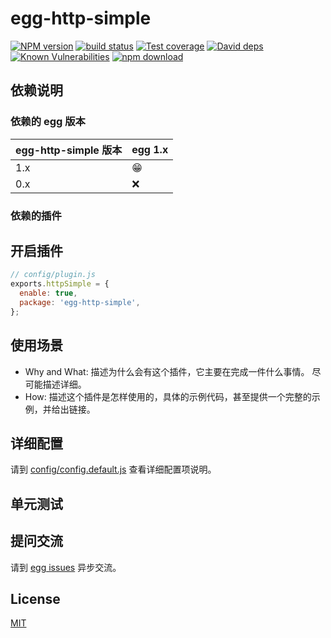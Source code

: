 # egg-http-simple

[![NPM version][npm-image]][npm-url]
[![build status][travis-image]][travis-url]
[![Test coverage][codecov-image]][codecov-url]
[![David deps][david-image]][david-url]
[![Known Vulnerabilities][snyk-image]][snyk-url]
[![npm download][download-image]][download-url]

[npm-image]: https://img.shields.io/npm/v/egg-http-simple.svg?style=flat-square
[npm-url]: https://npmjs.org/package/egg-http-simple
[travis-image]: https://img.shields.io/travis/eggjs/egg-http-simple.svg?style=flat-square
[travis-url]: https://travis-ci.org/eggjs/egg-http-simple
[codecov-image]: https://img.shields.io/codecov/c/github/eggjs/egg-http-simple.svg?style=flat-square
[codecov-url]: https://codecov.io/github/eggjs/egg-http-simple?branch=master
[david-image]: https://img.shields.io/david/eggjs/egg-http-simple.svg?style=flat-square
[david-url]: https://david-dm.org/eggjs/egg-http-simple
[snyk-image]: https://snyk.io/test/npm/egg-http-simple/badge.svg?style=flat-square
[snyk-url]: https://snyk.io/test/npm/egg-http-simple
[download-image]: https://img.shields.io/npm/dm/egg-http-simple.svg?style=flat-square
[download-url]: https://npmjs.org/package/egg-http-simple

<!--
Description here.
-->

## 依赖说明

### 依赖的 egg 版本

egg-http-simple 版本 | egg 1.x
--- | ---
1.x | 😁
0.x | ❌

### 依赖的插件
<!--

如果有依赖其它插件，请在这里特别说明。如

- security
- multipart

-->

## 开启插件

```js
// config/plugin.js
exports.httpSimple = {
  enable: true,
  package: 'egg-http-simple',
};
```

## 使用场景

- Why and What: 描述为什么会有这个插件，它主要在完成一件什么事情。
尽可能描述详细。
- How: 描述这个插件是怎样使用的，具体的示例代码，甚至提供一个完整的示例，并给出链接。

## 详细配置

请到 [config/config.default.js](config/config.default.js) 查看详细配置项说明。

## 单元测试

<!-- 描述如何在单元测试中使用此插件，例如 schedule 如何触发。无则省略。-->

## 提问交流

请到 [egg issues](https://github.com/eggjs/egg/issues) 异步交流。

## License

[MIT](LICENSE)
